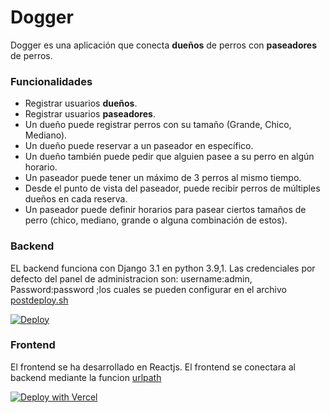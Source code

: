 # Dogger

Dogger es una aplicación  que conecta  **dueños** de perros con  **paseadores** de perros.

### Funcionalidades

 - Registrar usuarios **dueños**.
 - Registrar usuarios **paseadores**.
 - Un dueño puede registrar perros con su tamaño (Grande, Chico, Mediano).
 - Un dueño puede reservar a un paseador en específico.
 - Un dueño también puede pedir que alguien pasee a su perro en algún horario.
 - Un paseador puede tener un máximo de 3 perros al mismo tiempo.
 - Desde el punto de vista del paseador, puede recibir perros de múltiples dueños en cada reserva.
 - Un paseador puede definir horarios para pasear ciertos tamaños de perro (chico, mediano, grande o alguna combinación de estos).



### Backend

EL backend funciona con Django 3.1 en python 3.9,1. Las credenciales por defecto del panel de administracion son: username:admin, Password:password ;los cuales se pueden configurar en el archivo [postdeploy.sh](https://github.com/neomatrixcode/dogger/blob/b5d402dcaa5d7fb28260c81503dfa41b215d7bcc/backend/postdeploy.sh#L2)

<a href="https://heroku.com/deploy?template=https://github.com/neomatrixcode/dogger" rel="nofollow"><img alt="Deploy" src="https://www.herokucdn.com/deploy/button.svg" style="max-width:100%;"> </a>



### Frontend
El frontend se ha desarrollado en Reactjs. El frontend se conectara al backend mediante la funcion [urlpath](https://github.com/neomatrixcode/dogger/blob/5eb522fc034015b1d8e3794c41aac107253ec94a/frontend/src/services/functions.js#L4)

<a href="https://vercel.com/new/git/external?repository-url=https://github.com/neomatrixcode/dogger/tree/master/frontend" rel="nofollow"><img src="https://camo.githubusercontent.com/5e471e99e8e022cf454693e38ec843036ec6301e27ee1e1fa10325b1cb720584/68747470733a2f2f76657263656c2e636f6d2f627574746f6e" alt="Deploy with Vercel" data-canonical-src="https://vercel.com/button" style="max-width:100%;"></a>


